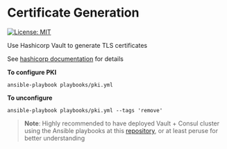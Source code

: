 # Certificate Generation

[![License: MIT](https://img.shields.io/badge/License-MIT-yellow.svg)](https://opensource.org/licenses/MIT)

Use Hashicorp Vault to generate TLS certificates

See [hashicorp documentation](https://learn.hashicorp.com/vault/secrets-management/sm-pki-engine#) for details

__To configure PKI__

`ansible-playbook playbooks/pki.yml`

__To unconfigure__

`ansible-playbook playbooks/pki.yml --tags 'remove'`

>__Note__: Highly recommended to have deployed Vault + Consul cluster using the Ansible playbooks at this [repository](https://github.com/AdamGoldsmith/consul-vault), or at least peruse for better understanding


